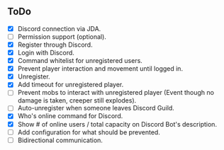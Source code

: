 ## ToDo
- [x] Discord connection via JDA.
- [ ] Permission support (optional).
- [x] Register through Discord.
- [x] Login with Discord.
- [x] Command whitelist for unregistered users.
- [x] Prevent player interaction and movement until logged in.
- [x] Unregister.
- [x] Add timeout for unregistered player.
- [ ] Prevent mobs to interact with unregistered player (Event though no damage is taken, creeper still explodes).
- [ ] Auto-unregister when someone leaves Discord Guild.
- [x] Who's online command for Discord.
- [x] Show # of online users / total capacity on Discord Bot's description.
- [ ] Add configuration for what should be prevented.
- [ ] Bidirectional communication.

